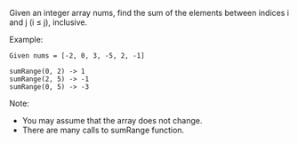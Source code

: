 Given an integer array nums, find the sum of the elements between indices i and j (i ≤ j), inclusive.

Example:

~~~
Given nums = [-2, 0, 3, -5, 2, -1]

sumRange(0, 2) -> 1
sumRange(2, 5) -> -1
sumRange(0, 5) -> -3
~~~

Note:

* You may assume that the array does not change.
* There are many calls to sumRange function.
